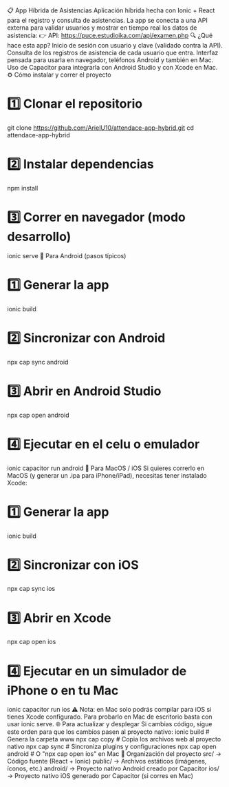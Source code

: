 📋 App Híbrida de Asistencias
Aplicación híbrida hecha con Ionic + React para el registro y consulta de asistencias.
La app se conecta a una API externa para validar usuarios y mostrar en tiempo real los datos de asistencia:
👉 API: https://puce.estudioika.com/api/examen.php
🔍 ¿Qué hace esta app?
Inicio de sesión con usuario y clave (validado contra la API).
Consulta de los registros de asistencia de cada usuario que entra.
Interfaz pensada para usarla en navegador, teléfonos Android y también en Mac.
Uso de Capacitor para integrarla con Android Studio y con Xcode en Mac.
⚙️ Cómo instalar y correr el proyecto
# 1️⃣ Clonar el repositorio
git clone https://github.com/ArielU10/attendace-app-hybrid.git
cd attendace-app-hybrid

# 2️⃣ Instalar dependencias
npm install

# 3️⃣ Correr en navegador (modo desarrollo)
ionic serve
📱 Para Android (pasos típicos)
# 1️⃣ Generar la app
ionic build

# 2️⃣ Sincronizar con Android
npx cap sync android

# 3️⃣ Abrir en Android Studio
npx cap open android

# 4️⃣ Ejecutar en el celu o emulador
ionic capacitor run android
🍏 Para MacOS / iOS
Si quieres correrlo en MacOS (y generar un .ipa para iPhone/iPad), necesitas tener instalado Xcode:
# 1️⃣ Generar la app
ionic build

# 2️⃣ Sincronizar con iOS
npx cap sync ios

# 3️⃣ Abrir en Xcode
npx cap open ios

# 4️⃣ Ejecutar en un simulador de iPhone o en tu Mac
ionic capacitor run ios
⚠️ Nota: en Mac solo podrás compilar para iOS si tienes Xcode configurado. Para probarlo en Mac de escritorio basta con usar ionic serve.
🌐 Para actualizar y desplegar
Si cambias código, sigue este orden para que los cambios pasen al proyecto nativo:
ionic build       # Genera la carpeta www
npx cap copy      # Copia los archivos web al proyecto nativo
npx cap sync      # Sincroniza plugins y configuraciones
npx cap open android  # O "npx cap open ios" en Mac
📂 Organización del proyecto
src/ → Código fuente (React + Ionic)
public/ → Archivos estáticos (imágenes, íconos, etc.)
android/ → Proyecto nativo Android creado por Capacitor
ios/ → Proyecto nativo iOS generado por Capacitor (si corres en Mac)
